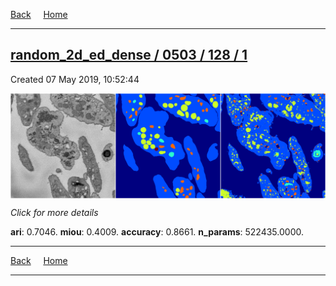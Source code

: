 
[Back](..)&nbsp;&nbsp;&nbsp;&nbsp;&nbsp;[Home](https://leapmanlab.github.io/snapshots)

---

<div class="summary"><a href="1"><h2>random_2d_ed_dense / 0503 / 128 / 1</h2></a><p>Created 07 May 2019, 10:52:44
</p><a href="1"><img src="1/media/summary.png" align="center"></a><p>
<i>Click for more details</i>
</p></div>

**ari**: 0.7046. **miou**: 0.4009. **accuracy**: 0.8661. **n_params**: 522435.0000. 

---

[Back](..)&nbsp;&nbsp;&nbsp;&nbsp;&nbsp;[Home](https://leapmanlab.github.io/snapshots)

---